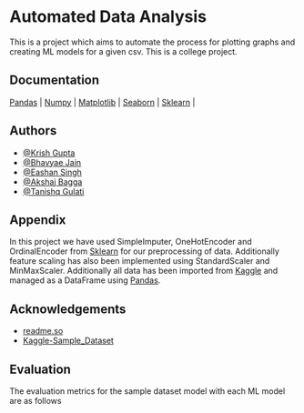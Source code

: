 
# Automated Data Analysis

This is a project which aims to automate the process for plotting graphs and creating ML models for a given csv. This is a college project.

## Documentation

[Pandas](https://pandas.pydata.org/docs/) |
[Numpy](https://numpy.org/doc/stable/) | 
[Matplotlib](https://matplotlib.org/stable/index.html) |
[Seaborn](https://seaborn.pydata.org/tutorial.html) |
[Sklearn](https://scikit-learn.org/stable/user_guide.html) |

## Authors

- [@Krish Gupta](https://github.com/123krish123456)
- [@Bhavyae Jain](https://github.com/sunshineblues)
- [@Eashan Singh](https://github.com/5C3PT3R)
- [@Akshaj Bagga](https://github.com/obleee)
- [@Tanishq Gulati](https://github.com/Tanishqgulati)

## Appendix



In this project we have used SimpleImputer, OneHotEncoder and OrdinalEncoder from [Sklearn](https://scikit-learn.org/stable/user_guide.html) for our preprocessing of data. Additionally feature scaling has also been implemented using StandardScaler and MinMaxScaler. Additionally all data has been imported from [Kaggle](https://www.kaggle.com/) and managed as a DataFrame using [Pandas](https://pandas.pydata.org/docs/).


## Acknowledgements

 - [readme.so](https://readme.so)
 - [Kaggle-Sample_Dataset](https://www.kaggle.com/datasets/fedesoriano/stroke-prediction-dataset)
 
## Evaluation

The evaluation metrics for the sample dataset model with each ML model are as follows

